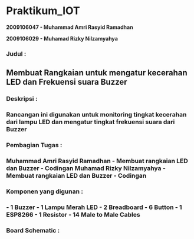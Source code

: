 # Praktikum_IOT #

<b>2009106047 - Muhammad Amri Rasyid Ramadhan</b>

<b>2009106029 - Muhamad Rizky Nilzamyahya</b>

<h3>Judul :<h3>
  <h2>Membuat Rangkaian untuk mengatur kecerahan LED dan Frekuensi suara Buzzer</h2>

  
<h3>Deskripsi :<h3>
  Rancangan ini digunakan untuk monitoring tingkat kecerahan dari lampu LED dan mengatur tingkat frekuensi suara dari Buzzer

<h3>Pembagian Tugas :<h3>
  Muhammad Amri Rasyid Ramadhan
  - Membuat rangkaian LED dan Buzzer
  - Codingan
  Muhamad Rizky Nilzamyahya
  - Membuat rangkaian LED dan Buzzer
  - Codingan
  
<h3>Komponen yang digunan :<h3>
  - 1 Buzzer
  - 1 Lampu Merah LED
  - 2 Breadboard
  - 6 Button
  - 1 ESP8266
  - 1 Resistor
  - 14 Male to Male Cables
  
<h3>Board Schematic :<h3>
